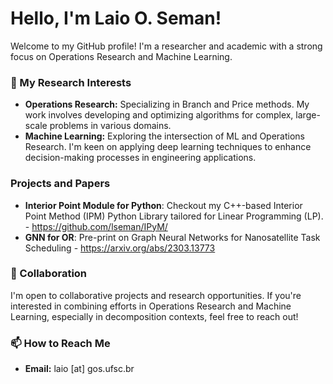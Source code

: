 # Hello, I'm Laio O. Seman!

Welcome to my GitHub profile! I'm a researcher and academic with a strong focus on Operations Research and Machine Learning.

### 🚀 My Research Interests

- **Operations Research:** Specializing in Branch and Price methods. My work involves developing and optimizing algorithms for complex, large-scale problems in various domains.
- **Machine Learning:** Exploring the intersection of ML and Operations Research. I'm keen on applying deep learning techniques to enhance decision-making processes in engineering applications.

### Projects and Papers

- **Interior Point Module for Python**: Checkout my C++-based Interior Point Method (IPM) Python Library tailored for Linear Programming (LP). - https://github.com/lseman/IPyM/
- **GNN for OR**: Pre-print on Graph Neural Networks for Nanosatellite Task Scheduling - https://arxiv.org/abs/2303.13773

### 🤝 Collaboration

I'm open to collaborative projects and research opportunities. If you're interested in combining efforts in Operations Research and Machine Learning, especially in decomposition contexts, feel free to reach out!

### 📫 How to Reach Me

- **Email:** laio [at] gos.ufsc.br
